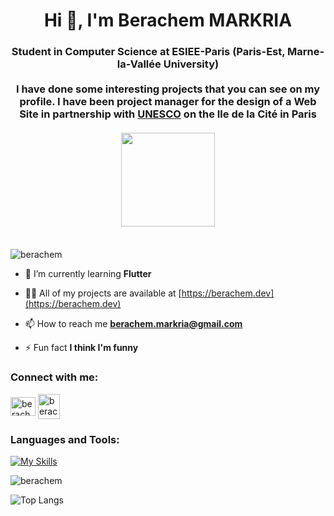 <h1 align="center">Hi 👋, I'm Berachem MARKRIA</h1>
<h3 align="center">Student in Computer Science at ESIEE-Paris (Paris-Est, Marne-la-Vallée University)
<br>
  <br>
  I have done some interesting projects that you can see on my profile. I have been project manager for the design of a Web Site in partnership with 
  <a href="https://www.unesco.org/fr">UNESCO</a> on the Ile de la Cité in Paris 
  <br>
  <br>
  <img src="https://traffickingtransformations.org/wp-content/uploads/2021/06/UNESCO_logo_hor_blue.jpg" width="150" >
  <br>
  <br>

</h3>

<p align="left"> <img src="https://komarev.com/ghpvc/?username=berachem&label=Profile%20views&color=0e75b6&style=flat" alt="berachem" /> </p>


- 🌱 I’m currently learning **Flutter**

- 👨‍💻 All of my projects are available at [https://berachem.dev](https://berachem.dev)

- 📫 How to reach me **berachem.markria@gmail.com**

- ⚡ Fun fact **I think I'm funny**

<h3 align="left">Connect with me:</h3>
<p align="left">
<a href="https://linkedin.com/in/berachem-markria" target="blank"><img align="center" src="https://raw.githubusercontent.com/rahuldkjain/github-profile-readme-generator/master/src/images/icons/Social/linked-in-alt.svg" alt="berachem markria" height="30" width="40" /></a>
<a href="https://www.root-me.org/Berachem-Markria?lang=fr#d134373d48c1cf00e8c5b23a6db5e658" target="blank">
<img align="center" src="https://pro.root-me.org/squelettes/images/RMP_logo_blanc.png" alt="berachem markria" height="40" width="35" />
  </a>
</p>

<h3 align="left">Languages and Tools:</h3>

[![My Skills](https://skillicons.dev/icons?i=python,flutter,dart,php,java,react,ts,js,c,cs,bash,mysql,postgresql,tailwind,bootstrap)](https://skillicons.dev)

<img  src="https://github-readme-stats.vercel.app/api?username=berachem&show_icons=true&locale=en" alt="berachem" />


  

![Top Langs](https://github-readme-stats.vercel.app/api/top-langs/?username=berachem&layout=compact&theme=light)
